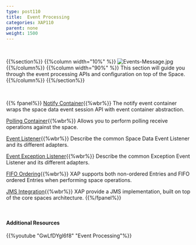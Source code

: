 ```yaml
---
type: post110
title:  Event Processing
categories: XAP110
parent: none
weight: 1500
---
```


<br>

{{%section%}}
{{%column width="10%" %}}
![Events-Message.jpg](/attachment_files/subject/Events-Message.png)
{{%/column%}}
{{%column width="90%" %}}
This section will guide you through the event processing APIs and configuration on top of the Space.
{{%/column%}}
{{%/section%}}

<br>


{{% fpanel%}}
[Notify Container](./notify-container-overview.html){{%wbr%}}
The notify event container wraps the space data event session API with event container abstraction.

[Polling Container](./polling-container-overview.html){{%wbr%}}
Allows you to perform polling receive operations against the space.

[Event Listener](./data-event-listener.html){{%wbr%}}
Describe the common Space Data Event Listener and its different adapters.

[Event Exception Listener](./event-exception-handler.html){{%wbr%}}
Describe the common Exception Event Listener and its different adapters.

[FIFO Ordering](./fifo-overview.html){{%wbr%}}
XAP supports both non-ordered Entries and FIFO ordered Entries when performing space operations.

[JMS Integration](./messaging-support.html){{%wbr%}}
XAP provide a JMS implementation, built on top of the core spaces architecture.
{{%/fpanel%}}


<br>

#### Additional Resources

{{%youtube "GwLfDYgl6f8"  "Event Processing"%}}


